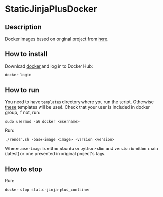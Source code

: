 # StaticJinjaPlusDocker

## Description

Docker images based on original project from [here](https://github.com/MrDave/StaticJinjaPlus).

## How to install

Download [docker](https://docs.docker.com/engine/install/) and log in to Docker Hub: 
```shell
docker login
```

## How to run

You need to have `templates` directory where you run the script. 
Otherwise [these]() templates will be used.
Check that your user is included in docker group, if not, run:
```shell
sudo usermod -aG docker <username>
```

Run:
```shell
./render.sh -base-image <image> -version <version>
```

Where `base-image` is either ubuntu or python-slim and `version` is either main (latest) or one presented in original project's tags.

## How to stop
Run:
```shell
docker stop static-jinja-plus_container
```